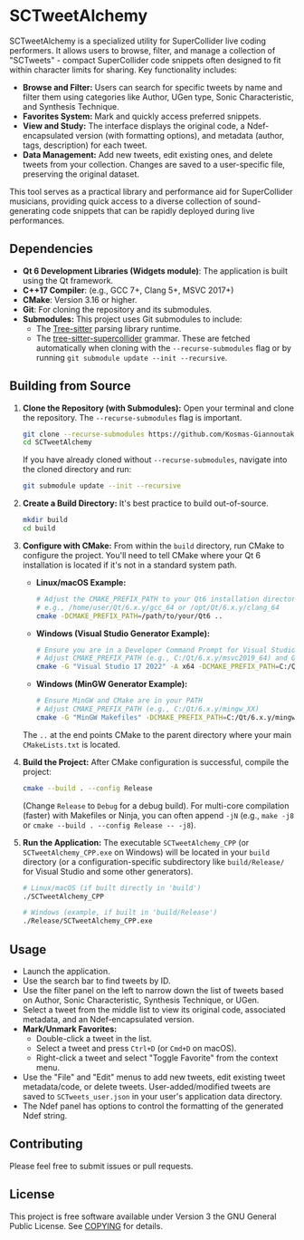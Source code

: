 # SCTweetAlchemy

SCTweetAlchemy is a specialized utility for SuperCollider live coding performers. It allows users to browse, filter, and manage a collection of "SCTweets" - compact SuperCollider code snippets often designed to fit within character limits for sharing. Key functionality includes:

*   **Browse and Filter:** Users can search for specific tweets by name and filter them using categories like Author, UGen type, Sonic Characteristic, and Synthesis Technique.
*   **Favorites System:** Mark and quickly access preferred snippets.
*   **View and Study:** The interface displays the original code, a Ndef-encapsulated version (with formatting options), and metadata (author, tags, description) for each tweet.
*   **Data Management:** Add new tweets, edit existing ones, and delete tweets from your collection. Changes are saved to a user-specific file, preserving the original dataset.

This tool serves as a practical library and performance aid for SuperCollider musicians, providing quick access to a diverse collection of sound-generating code snippets that can be rapidly deployed during live performances.

## Dependencies

*   **Qt 6 Development Libraries (Widgets module)**: The application is built using the Qt framework.
*   **C++17 Compiler**: (e.g., GCC 7+, Clang 5+, MSVC 2017+)
*   **CMake**: Version 3.16 or higher.
*   **Git**: For cloning the repository and its submodules.
*   **Submodules:** This project uses Git submodules to include:
    *   The [Tree-sitter](https://github.com/tree-sitter/tree-sitter) parsing library runtime.
    *   The [tree-sitter-supercollider](https://github.com/madskjeldgaard/tree-sitter-supercollider) grammar.
    These are fetched automatically when cloning with the `--recurse-submodules` flag or by running `git submodule update --init --recursive`.

## Building from Source

1.  **Clone the Repository (with Submodules):**
    Open your terminal and clone the repository. The `--recurse-submodules` flag is important.
    ```bash
    git clone --recurse-submodules https://github.com/Kosmas-Giannoutakis/SCTweetAlchemy.git
    cd SCTweetAlchemy
    ```

    If you have already cloned without `--recurse-submodules`, navigate into the cloned directory and run:
    ```bash
    git submodule update --init --recursive
    ```

2.  **Create a Build Directory:**
    It's best practice to build out-of-source.
    ```bash
    mkdir build
    cd build
    ```

3.  **Configure with CMake:**
    From within the `build` directory, run CMake to configure the project. You'll need to tell CMake where your Qt 6 installation is located if it's not in a standard system path.

    *   **Linux/macOS Example:**
        ```bash
        # Adjust the CMAKE_PREFIX_PATH to your Qt6 installation directory
        # e.g., /home/user/Qt/6.x.y/gcc_64 or /opt/Qt/6.x.y/clang_64
        cmake -DCMAKE_PREFIX_PATH=/path/to/your/Qt6 .. 
        ```
    *   **Windows (Visual Studio Generator Example):**
        ```bash
        # Ensure you are in a Developer Command Prompt for Visual Studio
        # Adjust CMAKE_PREFIX_PATH (e.g., C:/Qt/6.x.y/msvc2019_64) and Generator if needed.
        cmake -G "Visual Studio 17 2022" -A x64 -DCMAKE_PREFIX_PATH=C:/Qt/6.x.y/msvc2022_64 ..
        ```
    *   **Windows (MinGW Generator Example):**
        ```bash
        # Ensure MinGW and CMake are in your PATH
        # Adjust CMAKE_PREFIX_PATH (e.g., C:/Qt/6.x.y/mingw_XX)
        cmake -G "MinGW Makefiles" -DCMAKE_PREFIX_PATH=C:/Qt/6.x.y/mingw_XX ..
        ```
    The `..` at the end points CMake to the parent directory where your main `CMakeLists.txt` is located.

4.  **Build the Project:**
    After CMake configuration is successful, compile the project:
    ```bash
    cmake --build . --config Release
    ```
    (Change `Release` to `Debug` for a debug build).
    For multi-core compilation (faster) with Makefiles or Ninja, you can often append `-jN` (e.g., `make -j8` or `cmake --build . --config Release -- -j8`).

5.  **Run the Application:**
    The executable `SCTweetAlchemy_CPP` (or `SCTweetAlchemy_CPP.exe` on Windows) will be located in your `build` directory (or a configuration-specific subdirectory like `build/Release/` for Visual Studio and some other generators).
    ```bash
    # Linux/macOS (if built directly in 'build')
    ./SCTweetAlchemy_CPP

    # Windows (example, if built in 'build/Release')
    ./Release/SCTweetAlchemy_CPP.exe 
    ```

## Usage

*   Launch the application.
*   Use the search bar to find tweets by ID.
*   Use the filter panel on the left to narrow down the list of tweets based on Author, Sonic Characteristic, Synthesis Technique, or UGen.
*   Select a tweet from the middle list to view its original code, associated metadata, and an Ndef-encapsulated version.
*   **Mark/Unmark Favorites:**
    *   Double-click a tweet in the list.
    *   Select a tweet and press `Ctrl+D` (or `Cmd+D` on macOS).
    *   Right-click a tweet and select "Toggle Favorite" from the context menu.
*   Use the "File" and "Edit" menus to add new tweets, edit existing tweet metadata/code, or delete tweets. User-added/modified tweets are saved to `SCTweets_user.json` in your user's application data directory.
*   The Ndef panel has options to control the formatting of the generated Ndef string.

## Contributing

Please feel free to submit issues or pull requests.

## License

This project is free software available under Version 3 the GNU General Public License. See [COPYING](COPYING) for details.
